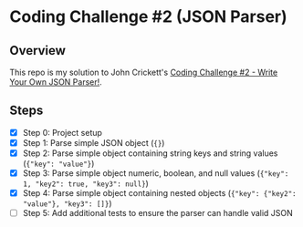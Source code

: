 # Coding Challenge #2 (JSON Parser)

## Overview

This repo is my solution to John Crickett's [Coding Challenge #2 - Write Your Own JSON Parser!](https://codingchallenges.fyi/challenges/challenge-json-parser).

## Steps

- [x] Step 0: Project setup
- [x] Step 1: Parse simple JSON object (`{}`)
- [x] Step 2: Parse simple object containing string keys and string values (`{"key": "value"}`)
- [x] Step 3: Parse simple object numeric, boolean, and null values (`{"key": 1, "key2": true, "key3": null}`)
- [x] Step 4: Parse simple object containing nested objects (`{"key": {"key2": "value"}, "key3": []}`)
- [ ] Step 5: Add additional tests to ensure the parser can handle valid JSON
